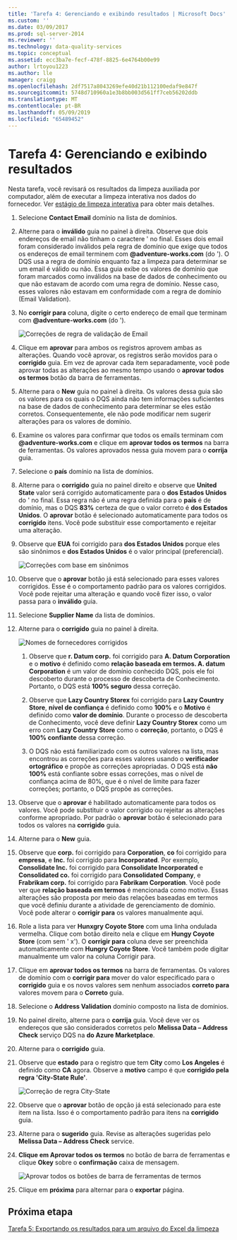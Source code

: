 ```yaml
---
title: 'Tarefa 4: Gerenciando e exibindo resultados | Microsoft Docs'
ms.custom: ''
ms.date: 03/09/2017
ms.prod: sql-server-2014
ms.reviewer: ''
ms.technology: data-quality-services
ms.topic: conceptual
ms.assetid: ecc3ba7e-fecf-478f-8825-6e4764b00e99
author: lrtoyou1223
ms.author: lle
manager: craigg
ms.openlocfilehash: 2df7517a8043269efe40d21b112100edaf9e847f
ms.sourcegitcommit: 5748d710960a1e3b8bb003d561ff7ceb56202ddb
ms.translationtype: MT
ms.contentlocale: pt-BR
ms.lasthandoff: 05/09/2019
ms.locfileid: "65489452"
---
```

# <a name="task-4-manaing-and-viewing-results"></a>Tarefa 4: Gerenciando e exibindo resultados
  Nesta tarefa, você revisará os resultados da limpeza auxiliada por computador, além de executar a limpeza interativa nos dados do fornecedor. Ver [estágio de limpeza interativa](https://msdn.microsoft.com/library/hh213061.aspx#Interactive) para obter mais detalhes.  
  
1.  Selecione **Contact Email** domínio na lista de domínios.  
  
2.  Alterne para o **inválido** guia no painel à direita. Observe que dois endereços de email não tinham o caractere ' no final. Esses dois email foram considerado inválidos pela regra de domínio que exige que todos os endereços de email terminem com **@adventure-works.com** (do '). O DQS usa a regra de domínio enquanto faz a limpeza para determinar se um email é válido ou não. Essa guia exibe os valores de domínio que foram marcados como inválidos na base de dados de conhecimento ou que não estavam de acordo com uma regra de domínio. Nesse caso, esses valores não estavam em conformidade com a regra de domínio (Email Validation).  
  
3.  No **corrigir para** coluna, digite o certo endereço de email que terminam com **@adventure-works.com** (do ').  
  
     ![Correções de regra de validação de Email](../../2014/tutorials/media/et-managingandviewingresults-01.jpg "correções de regra de validação de Email")  
  
4.  Clique em **aprovar** para ambos os registros aprovem ambas as alterações. Quando você aprovar, os registros serão movidos para o **corrigido** guia. Em vez de aprovar cada item separadamente, você pode aprovar todas as alterações ao mesmo tempo usando o **aprovar todos os termos** botão da barra de ferramentas.  
  
5.  Alterne para o **New** guia no painel à direita. Os valores dessa guia são os valores para os quais o DQS ainda não tem informações suficientes na base de dados de conhecimento para determinar se eles estão corretos. Consequentemente, ele não pode modificar nem sugerir alterações para os valores de domínio.  
  
6.  Examine os valores para confirmar que todos os emails terminam com **@adventure-works.com** e clique em **aprovar todos os termos** na barra de ferramentas. Os valores aprovados nessa guia movem para o **corrija** guia.  
  
7.  Selecione o **país** domínio na lista de domínios.  
  
8.  Alterne para o **corrigido** guia no painel direito e observe que **United State** valor será corrigido automaticamente para o **dos Estados Unidos** do ' no final. Essa regra não é uma regra definida para o **país** é de domínio, mas o DQS **83%** certeza de que o valor correto é **dos Estados Unidos**. O **aprovar** botão é selecionado automaticamente para todos os **corrigido** itens. Você pode substituir esse comportamento e rejeitar uma alteração.  
  
9. Observe que **EUA** foi corrigido para **dos Estados Unidos** porque eles são sinônimos e **dos Estados Unidos** é o valor principal (preferencial).  
  
     ![Correções com base em sinônimos](../../2014/tutorials/media/et-managingandviewingresults-02.jpg "correções com base em sinônimos")  
  
10. Observe que o **aprovar** botão já está selecionado para esses valores corrigidos. Esse é o comportamento padrão para os valores corrigidos. Você pode rejeitar uma alteração e quando você fizer isso, o valor passa para o **inválido** guia.  
  
11. Selecione **Supplier Name** da lista de domínios.  
  
12. Alterne para o **corrigido** guia no painel à direita.  
  
     ![Nomes de fornecedores corrigidos](../../2014/tutorials/media/et-managingandviewingresults-03.jpg "nomes de fornecedores corrigidos")  
  
    1.  Observe que **r. Datum corp.** foi corrigido para **A. Datum Corporation** e o **motivo** é definido como **relação baseada em termos. A. datum Corporation** é um valor de domínio conhecido DQS, pois ele foi descoberto durante o processo de descoberta de Conhecimento. Portanto, o DQS está **100% seguro** dessa correção.  
  
    2.  Observe que **Lazy Country Storex** foi corrigido para **Lazy Country Store**, **nível de confiança** é definido como **100%** e o **Motivo** é definido como **valor de domínio**. Durante o processo de descoberta de Conhecimento, você deve definir **Lazy Country Storex** como um erro com **Lazy Country Store** como o **correção**, portanto, o DQS é **100% confiante** dessa correção.  
  
    3.  O DQS não está familiarizado com os outros valores na lista, mas encontrou as correções para esses valores usando o **verificador ortográfico** e propõe as correções apropriadas. O DQS está **não 100%** está confiante sobre essas correções, mas o nível de confiança acima de 80%, que é o nível de limite para fazer correções; portanto, o DQS propõe as correções.  
  
13. Observe que o **aprovar** é habilitado automaticamente para todos os valores. Você pode substituir o valor corrigido ou rejeitar as alterações conforme apropriado. Por padrão o **aprovar** botão é selecionado para todos os valores na **corrigido** guia.  
  
14. Alterne para o **New** guia.  
  
15. Observe que **corp.** foi corrigido para **Corporation**, **co** foi corrigido para **empresa**, e **Inc.** foi corrigido para **Incorporated**. Por exemplo, **Consolidate Inc.** foi corrigido para **Consolidate Incorporated** e **Consolidated co.** foi corrigido para **Consolidated Company**, e **Frabrikam corp.** foi corrigido para **Fabrikam Corporation**.  Você pode ver que **relação baseada em termos** é mencionada como motivo. Essas alterações são proposta por meio das relações baseadas em termos que você definiu durante a atividade de gerenciamento de domínio. Você pode alterar o **corrigir para** os valores manualmente aqui.  
  
16. Role a lista para ver **Hunxgry Coyote Store** com uma linha ondulada vermelha. Clique com botão direito nela e clique em **Hungy Coyote Store** (com sem ' x'). O **corrigir para** coluna deve ser preenchida automaticamente com **Hungry Coyote Store**. Você também pode digitar manualmente um valor na coluna Corrigir para.  
  
17. Clique em **aprovar todos os termos** na barra de ferramentas. Os valores de domínio com o **corrigir para** mover do valor especificado para o **corrigido** guia e os novos valores sem nenhum associados **correto para** valores movem para o  **Correto** guia.  
  
18. Selecione o **Address Validation** domínio composto na lista de domínios.  
  
19. No painel direito, alterne para o **corrija** guia. Você deve ver os endereços que são considerados corretos pelo **Melissa Data – Address Check** serviço DQS na **do Azure Marketplace**.  
  
20. Alterne para o **corrigido** guia.  
  
21. Observe que **estado** para o registro que tem **City** como **Los Angeles** é definido como **CA** agora. Observe a **motivo** campo é que **corrigido pela regra 'City-State Rule'**.  
  
     ![Correção de regra City-State](../../2014/tutorials/media/et-managingandviewingresults-04.jpg "City-State correção de regra")  
  
22. Observe que o **aprovar** botão de opção já está selecionado para este item na lista. Isso é o comportamento padrão para itens na **corrigido** guia.  
  
23. Alterne para o **sugerido** guia. Revise as alterações sugeridas pelo **Melissa Data – Address Check** service.  
  
24. **Clique em Aprovar todos os termos** no botão de barra de ferramentas e clique **Okey** sobre o **confirmação** caixa de mensagem.  
  
     ![Aprovar todos os botões de barra de ferramentas de termos](../../2014/tutorials/media/et-managingandviewingresults-05.jpg "aprovar todos os botões de barra de ferramentas de termos")  
  
25. Clique em **próxima** para alternar para o **exportar** página.  
  
## <a name="next-step"></a>Próxima etapa  
 [Tarefa 5: Exportando os resultados para um arquivo do Excel da limpeza](../../2014/tutorials/task-5-exporting-cleansing-results-to-an-excel-file.md)  
  
  
